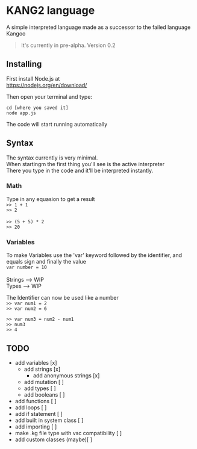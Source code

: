 # KANG2 language

A simple interpreted language made as a successor to the failed language Kangoo
> It's currently in pre-alpha.
> Version 0.2

## Installing

First install Node.js at <br>
https://nodejs.org/en/download/ <br>

Then open your terminal and type:
 
`cd [where you saved it]` <br>
`node app.js` <br>

The code will start running automatically

## Syntax

The syntax currently is very minimal.<br>
When startingm the first thing you'll see is the active interpreter<br>
There you type in the code and it'll be interpreted instantly.

### Math

Type in any equasion to get a result <br>
`>> 1 + 1`<br>
`>> 2` <br><br>
`>> (5 + 5) * 2`<br>
`>> 20`<br>

### Variables

To make Variables use the 'var' keyword followed by the identifier, and equals sign and finally the value<br>
`var number = 10`<br>
<br>
Strings --> WIP<br>
Types --> WIP<br>

The Identifier can now be used like a number <br>
`>> var num1 = 2`<br>
`>> var num2 = 6`<br>

`>> var num3 = num2 - num1`<br>
`>> num3`<br>
`>> 4`


## TODO

- add variables             [x]
  - add strings             [x]
    - add anonymous strings [x]
  - add mutation [ ]
  - add types [ ]
  - add booleans [ ]
- add functions             [ ]
- add loops                 [ ]
- add if statement          [ ]
- add built in system class [ ]
- add importing             [ ]
- make .kg file type with 
  vsc compatibility         [ ]
- add custom classes (maybe)[ ]